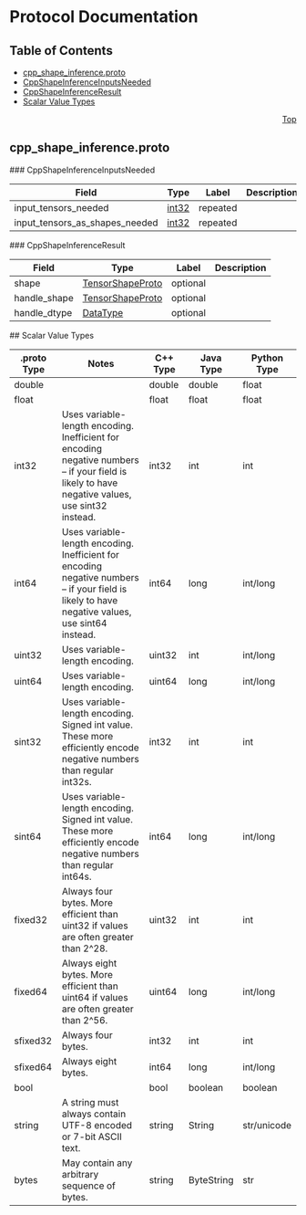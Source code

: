 # Protocol Documentation
<a name="top"/>

## Table of Contents
* [cpp_shape_inference.proto](#cpp_shape_inference.proto)
 * [CppShapeInferenceInputsNeeded](#tensorflow.CppShapeInferenceInputsNeeded)
 * [CppShapeInferenceResult](#tensorflow.CppShapeInferenceResult)
* [Scalar Value Types](#scalar-value-types)

<a name="cpp_shape_inference.proto"/>
<p align="right"><a href="#top">Top</a></p>

## cpp_shape_inference.proto



<a name="tensorflow.CppShapeInferenceInputsNeeded"/>
### CppShapeInferenceInputsNeeded


| Field | Type | Label | Description |
| ----- | ---- | ----- | ----------- |
| input_tensors_needed | [int32](#int32) | repeated |  |
| input_tensors_as_shapes_needed | [int32](#int32) | repeated |  |


<a name="tensorflow.CppShapeInferenceResult"/>
### CppShapeInferenceResult


| Field | Type | Label | Description |
| ----- | ---- | ----- | ----------- |
| shape | [TensorShapeProto](#tensorflow.TensorShapeProto) | optional |  |
| handle_shape | [TensorShapeProto](#tensorflow.TensorShapeProto) | optional |  |
| handle_dtype | [DataType](#tensorflow.DataType) | optional |  |







<a name="scalar-value-types"/>
## Scalar Value Types

| .proto Type | Notes | C++ Type | Java Type | Python Type |
| ----------- | ----- | -------- | --------- | ----------- |
| <a name="double"/> double |  | double | double | float |
| <a name="float"/> float |  | float | float | float |
| <a name="int32"/> int32 | Uses variable-length encoding. Inefficient for encoding negative numbers – if your field is likely to have negative values, use sint32 instead. | int32 | int | int |
| <a name="int64"/> int64 | Uses variable-length encoding. Inefficient for encoding negative numbers – if your field is likely to have negative values, use sint64 instead. | int64 | long | int/long |
| <a name="uint32"/> uint32 | Uses variable-length encoding. | uint32 | int | int/long |
| <a name="uint64"/> uint64 | Uses variable-length encoding. | uint64 | long | int/long |
| <a name="sint32"/> sint32 | Uses variable-length encoding. Signed int value. These more efficiently encode negative numbers than regular int32s. | int32 | int | int |
| <a name="sint64"/> sint64 | Uses variable-length encoding. Signed int value. These more efficiently encode negative numbers than regular int64s. | int64 | long | int/long |
| <a name="fixed32"/> fixed32 | Always four bytes. More efficient than uint32 if values are often greater than 2^28. | uint32 | int | int |
| <a name="fixed64"/> fixed64 | Always eight bytes. More efficient than uint64 if values are often greater than 2^56. | uint64 | long | int/long |
| <a name="sfixed32"/> sfixed32 | Always four bytes. | int32 | int | int |
| <a name="sfixed64"/> sfixed64 | Always eight bytes. | int64 | long | int/long |
| <a name="bool"/> bool |  | bool | boolean | boolean |
| <a name="string"/> string | A string must always contain UTF-8 encoded or 7-bit ASCII text. | string | String | str/unicode |
| <a name="bytes"/> bytes | May contain any arbitrary sequence of bytes. | string | ByteString | str |
